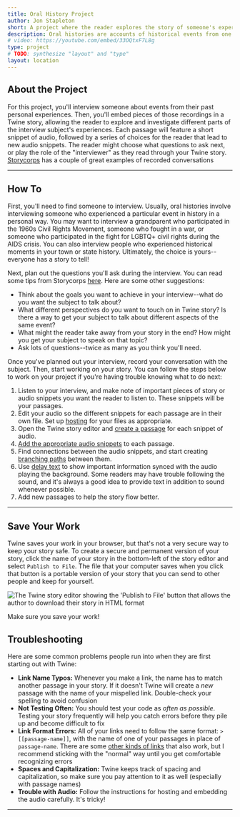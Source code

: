 ```yaml
---
title: Oral History Project
author: Jon Stapleton
short: A project where the reader explores the story of someone's experiences in their own words, through recordings of their voice.
description: Oral histories are accounts of historical events from one person's perspective, told in their own words. To create an oral history, an interviewer sits down with the subject and asks them questions about their life and events from their past. This project shows how you can turn an oral history into an interactive Twine story that incorporates audio recordings from an oral history interview.
# video: https://youtube.com/embed/33OQtxF7L8g
type: project
# TODO: synthesize "layout" and "type"
layout: location
---
```


<script>
    import {base} from '$app/paths' // TODO: create link logic
</script>

## About the Project

For this project, you'll interview someone about events from their past personal experiences. Then, you'll embed pieces of those recordings in a Twine story, allowing the reader to explore and investigate different parts of the interview subject's experiences. Each passage will feature a short snippet of audio, followed by a series of choices for the reader that lead to new audio snippets. The reader might choose what questions to ask next, or play the role of the "interviewer" as they read through your Twine story. [Storycorps](https://storycorps.org/stories/) has a couple of great examples of recorded conversations

---

## How To

First, you'll need to find someone to interview. Usually, oral histories involve interviewing someone who experienced a particular event in history in a personal way. You may want to interview a grandparent who participated in the 1960s Civil Rights Movement, someone who fought in a war, or someone who participated in the fight for LGBTQ+ civil rights during the AIDS crisis. You can also interview people who experienced historical moments in your town or state history. Ultimately, the choice is yours--everyone has a story to tell!

Next, plan out the questions you'll ask during the interview. You can read some tips from Storycorps [here](https://storycorps.org/participate/tips-for-a-great-conversation/). Here are some other suggestions:

* Think about the goals you want to achieve in your interview--what do you want the subject to talk about?
* What different perspectives do you want to touch on in Twine story? Is there a way to get your subject to talk about different aspects of the same event?
* What might the reader take away from your story in the end? How might you get your subject to speak on that topic?
* Ask lots of questions--twice as many as you think you'll need.

Once you've planned out your interview, record your conversation with the subject. Then, start working on your story. You can follow the steps below to work on your project if you're having trouble knowing what to do next:

1. Listen to your interview, and make note of important pieces of story or audio snippets you want the reader to listen to. These snippets will be your passages.
2. Edit your audio so the different snippets for each passage are in their own file. Set up [hosting]({base}/locations/hosting-recordings) for your files as appropriate.
3. Open the Twine story editor and [create a passage]({base}/locations/create-passage) for each snippet of audio.
4. [Add the appropriate audio snippets]({base}/locations/add-audio) to each passage.
5. Find connections between the audio snippets, and start creating [branching paths]({base}/locations/branching-paths) between them.
6. Use [delay text]({base}/locations/delay-text) to show important information synced with the audio playing the background. Some readers may have trouble following the sound, and it's always a good idea to provide text in addition to sound whenever possible.
7. Add new passages to help the story flow better.

---

## Save Your Work

Twine saves your work in your browser, but that's not a very secure way to keep your story safe. To create a secure and permanent version of your story, click the name of your story in the bottom-left of the story editor and select `Publish to File`. The file that your computer saves when you click that button is a portable version of your story that you can send to other people and keep for yourself.

![The Twine story editor showing the 'Publish to File' button that allows the author to download their story in HTML format](/publish-to-file.png)

Make sure you save your work!

## Troubleshooting

Here are some common problems people run into when they are first starting out with Twine:

* **Link Name Typos:** Whenever you make a link, the name has to match another passage in your story. If it doesn't Twine will create a *new* passage with the name of your mispelled link. Double-check your spelling to avoid confusion
* **Not Testing Often:** You should test your code as *often as possible*. Testing your story frequently will help you catch errors before they pile up and become difficult to fix
* **Link Format Errors:** All of your links need to follow the same format: `> [[passage-name]]`, with the name of one of your passages in place of `passage-name`. There are some [other kinds of links](https://klembot.github.io/chapbook/guide/text-and-links/simple-links.html) that also work, but I recommend sticking with the "normal" way until you get comfortable recognizing errors
* **Spaces and Capitalization:** Twine keeps track of spacing and capitalization, so make sure you pay attention to it as well (especially with passage names)
* **Trouble with Audio:** Follow the instructions for hosting and embedding the audio carefully. It's tricky!

---